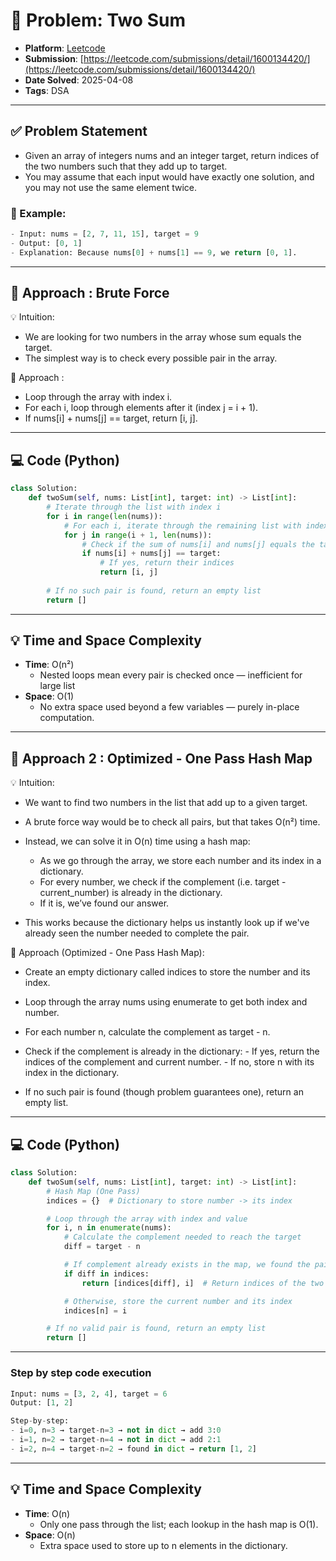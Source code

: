 # 🧮 Problem: Two Sum

- **Platform**: [Leetcode](https://leetcode.com/problems/two-sum/)
- **Submission**: [https://leetcode.com/submissions/detail/1600134420/](https://leetcode.com/submissions/detail/1600134420/)
- **Date Solved**: 2025-04-08
- **Tags**: DSA

---

## ✅ Problem Statement
- Given an array of integers nums and an integer target, return indices of the two numbers such that they add up to target.
- You may assume that each input would have exactly one solution, and you may not use the same element twice.

### 🌰 Example:
```python
- Input: nums = [2, 7, 11, 15], target = 9  
- Output: [0, 1]
- Explanation: Because nums[0] + nums[1] == 9, we return [0, 1].
```
---

## 🚀  Approach : Brute Force
💡 Intuition:
- We are looking for two numbers in the array whose sum equals the target.
- The simplest way is to check every possible pair in the array.

🧠 Approach :
- Loop through the array with index i.
- For each i, loop through elements after it (index j = i + 1).
- If nums[i] + nums[j] == target, return [i, j].

---

## 💻 Code (Python)

```python
class Solution:
    def twoSum(self, nums: List[int], target: int) -> List[int]:
        # Iterate through the list with index i
        for i in range(len(nums)):
            # For each i, iterate through the remaining list with index j
            for j in range(i + 1, len(nums)):
                # Check if the sum of nums[i] and nums[j] equals the target
                if nums[i] + nums[j] == target:
                    # If yes, return their indices
                    return [i, j]
        
        # If no such pair is found, return an empty list
        return []

```

---

## 💡 Time and Space Complexity
- **Time**: O(n²)
    - Nested loops mean every pair is checked once — inefficient for large list
- **Space**: O(1)
    - No extra space used beyond a few variables — purely in-place computation.

---
## 🚀  Approach 2 : Optimized - One Pass Hash Map
💡 Intuition:
- We want to find two numbers in the list that add up to a given target.
- A brute force way would be to check all pairs, but that takes O(n²) time.

- Instead, we can solve it in O(n) time using a hash map:
     - As we go through the array, we store each number and its index in a dictionary.
     - For every number, we check if the complement (i.e. target - current_number) is already in the dictionary.
     - If it is, we’ve found our answer.
- This works because the dictionary helps us instantly look up if we've already seen the number needed to complete the pair.

🧠 Approach (Optimized - One Pass Hash Map):
- Create an empty dictionary called indices to store the number and its index.
- Loop through the array nums using enumerate to get both index and number.
- For each number n, calculate the complement as target - n.
- Check if the complement is already in the dictionary:
      - If yes, return the indices of the complement and current number.
      - If no, store n with its index in the dictionary.

- If no such pair is found (though problem guarantees one), return an empty list.


---

## 💻 Code (Python)

```python
class Solution:
    def twoSum(self, nums: List[int], target: int) -> List[int]:
        # Hash Map (One Pass)
        indices = {}  # Dictionary to store number -> its index

        # Loop through the array with index and value
        for i, n in enumerate(nums):
            # Calculate the complement needed to reach the target
            diff = target - n

            # If complement already exists in the map, we found the pair
            if diff in indices:
                return [indices[diff], i]  # Return indices of the two numbers

            # Otherwise, store the current number and its index
            indices[n] = i

        # If no valid pair is found, return an empty list
        return []


```
---
### Step by step code execution
```python
Input: nums = [3, 2, 4], target = 6  
Output: [1, 2]

Step-by-step:
- i=0, n=3 → target-n=3 → not in dict → add 3:0
- i=1, n=2 → target-n=4 → not in dict → add 2:1
- i=2, n=4 → target-n=2 → found in dict → return [1, 2]

```
---

## 💡 Time and Space Complexity
- **Time**: O(n)
    - Only one pass through the list; each lookup in the hash map is O(1).
- **Space**: O(n)
    - Extra space used to store up to n elements in the dictionary.

